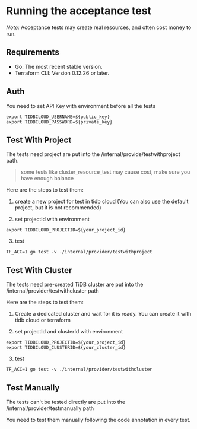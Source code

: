 # Running the acceptance test

*Note:* Acceptance tests may create real resources, and often cost money to run.

## Requirements
- Go: The most recent stable version.
- Terraform CLI: Version 0.12.26 or later.

## Auth
You need to set API Key with environment before all the tests
```
export TIDBCLOUD_USERNAME=${public_key}
export TIDBCLOUD_PASSWORD=${private_key}
```

## Test With Project
The tests need project are put into the /internal/provide/testwithproject path.


> some tests like cluster_resource_test may cause cost, make sure you have enough balance
> 
Here are the steps to test them: 

1. create a new project for test in tidb cloud (You can also use the default project, but it is not recommended)

2. set projectId with environment
```
export TIDBCLOUD_PROJECTID=${your_project_id}
```
3. test
```
TF_ACC=1 go test -v ./internal/provider/testwithproject
```

## Test With Cluster
The tests need pre-created TiDB cluster are put into the /internal/provider/testwithcluster path

Here are the steps to test them:

1. Create a dedicated cluster and wait for it is ready. You can create it with tidb cloud or terraform

2. set projectId and clusterId with environment
```
export TIDBCLOUD_PROJECTID=${your_project_id}
export TIDBCLOUD_CLUSTERID=${your_cluster_id}
```

3. test
```
TF_ACC=1 go test -v ./internal/provider/testwithcluster
```


## Test Manually
The tests can't be tested directly are put into the /internal/provider/testmanually path

You need to test them manually following the code annotation in every test.